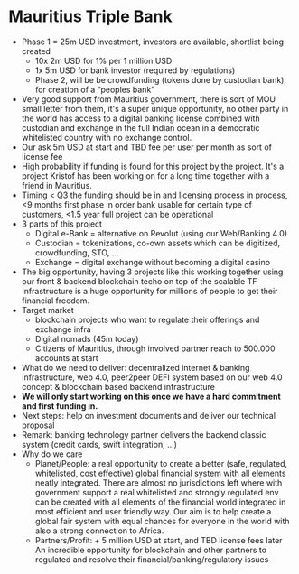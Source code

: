 # ​Mauritius Triple Bank 



* Phase 1 = 25m USD investment, investors are available, shortlist being created
    * 10x 2m USD for 1% per 1 million USD
    * 1x 5m USD for bank investor (required by regulations)
    * Phase 2, will be be crowdfunding (tokens done by custodian bank), for creation of a “peoples bank”
* Very good support from Mauritius government, there is sort of MOU small letter from them, it's a super unique opportunity, no other party in the world has access to a digital banking license combined with custodian and exchange in the full Indian ocean in a democratic whitelisted country with no exchange control. 
* Our ask 5m USD at start and TBD fee per user per month as sort of license fee
* High probability if funding is found for this project by the project. It's a project Kristof has been working on for a long time together with a friend in Mauritius.
* Timing &lt; Q3 the funding should be in and licensing process in process, &lt;9 months first phase in order bank usable for certain type of customers, &lt;1.5 year full project can be operational
* 3 parts of this project
    * Digital e-Bank = alternative on Revolut (using our Web/Banking 4.0)
    * Custodian = tokenizations, co-own assets which can be digitized, crowdfunding, STO, …
    * Exchange = digital exchange without becoming a digital casino
* The big opportunity, having 3 projects like this working together using our front & backend blockchain techo on top of the scalable TF Infrastructure is a huge opportunity for millions of people to get their financial freedom. 
* Target market
    * blockchain projects who want to regulate their offerings and exchange infra
    * Digital nomads (45m today)
    * Citizens of Mauritius, through involved partner reach to 500.000 accounts at start
* What do we need to deliver: decentralized internet & banking infrastructure, web 4.0, peer2peer DEFI system based on our web 4.0 concept & blockchain based backend infrastructure
* **We will only start working on this once we have a hard commitment and first funding in.**
* Next steps: help on investment documents and deliver our technical proposal
* Remark: banking technology partner delivers the backend classic system (credit cards, swift integration, …)
* Why do we care
    * Planet/People: a real opportunity to create a better (safe, regulated, whitelisted, cost effective) global financial system with all elements neatly integrated. There are almost no jurisdictions left where with government support a real whitelisted and strongly regulated env can be created with all elements of the financial world integrated in most efficient and user friendly way. Our aim is to help create a global fair system with equal chances for everyone in the world with also a strong connection to Africa.
    * Partners/Profit: + 5 million USD at start, and TBD license fees later \
An incredible opportunity for blockchain and other partners to regulated and resolve their financial/banking/regulatory issues

